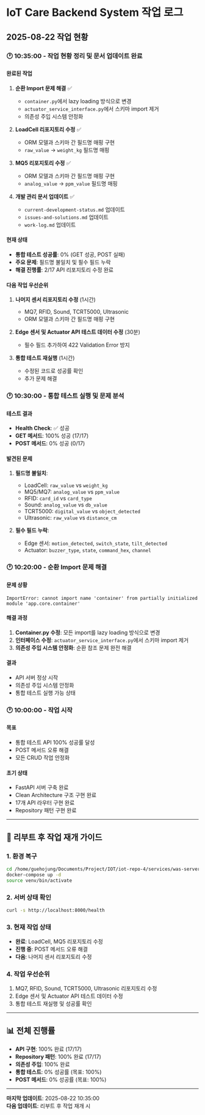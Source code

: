 # IoT Care Backend System 작업 로그

## 2025-08-22 작업 현황

### 🕐 10:35:00 - 작업 현황 정리 및 문서 업데이트 완료

#### 완료된 작업
1. **순환 Import 문제 해결** ✅
   - `container.py`에서 lazy loading 방식으로 변경
   - `actuator_service_interface.py`에서 스키마 import 제거
   - 의존성 주입 시스템 안정화

2. **LoadCell 리포지토리 수정** ✅
   - ORM 모델과 스키마 간 필드명 매핑 구현
   - `raw_value` → `weight_kg` 필드명 매핑

3. **MQ5 리포지토리 수정** ✅
   - ORM 모델과 스키마 간 필드명 매핑 구현
   - `analog_value` → `ppm_value` 필드명 매핑

4. **개발 관리 문서 업데이트** ✅
   - `current-development-status.md` 업데이트
   - `issues-and-solutions.md` 업데이트
   - `work-log.md` 업데이트

#### 현재 상태
- **통합 테스트 성공률**: 0% (GET 성공, POST 실패)
- **주요 문제**: 필드명 불일치 및 필수 필드 누락
- **해결 진행률**: 2/17 API 리포지토리 수정 완료

#### 다음 작업 우선순위
1. **나머지 센서 리포지토리 수정** (1시간)
   - MQ7, RFID, Sound, TCRT5000, Ultrasonic
   - ORM 모델과 스키마 간 필드명 매핑 구현

2. **Edge 센서 및 Actuator API 테스트 데이터 수정** (30분)
   - 필수 필드 추가하여 422 Validation Error 방지

3. **통합 테스트 재실행** (1시간)
   - 수정된 코드로 성공률 확인
   - 추가 문제 해결

### 🕐 10:30:00 - 통합 테스트 실행 및 문제 분석

#### 테스트 결과
- **Health Check**: ✅ 성공
- **GET 메서드**: 100% 성공 (17/17)
- **POST 메서드**: 0% 성공 (0/17)

#### 발견된 문제
1. **필드명 불일치**:
   - LoadCell: `raw_value` vs `weight_kg`
   - MQ5/MQ7: `analog_value` vs `ppm_value`
   - RFID: `card_id` vs `card_type`
   - Sound: `analog_value` vs `db_value`
   - TCRT5000: `digital_value` vs `object_detected`
   - Ultrasonic: `raw_value` vs `distance_cm`

2. **필수 필드 누락**:
   - Edge 센서: `motion_detected`, `switch_state`, `tilt_detected`
   - Actuator: `buzzer_type`, `state`, `command_hex`, `channel`

### 🕐 10:20:00 - 순환 Import 문제 해결

#### 문제 상황
```
ImportError: cannot import name 'container' from partially initialized module 'app.core.container'
```

#### 해결 과정
1. **Container.py 수정**: 모든 import를 lazy loading 방식으로 변경
2. **인터페이스 수정**: `actuator_service_interface.py`에서 스키마 import 제거
3. **의존성 주입 시스템 안정화**: 순환 참조 문제 완전 해결

#### 결과
- API 서버 정상 시작
- 의존성 주입 시스템 안정화
- 통합 테스트 실행 가능 상태

### 🕐 10:00:00 - 작업 시작

#### 목표
- 통합 테스트 API 100% 성공률 달성
- POST 메서드 오류 해결
- 모든 CRUD 작업 안정화

#### 초기 상태
- FastAPI 서버 구축 완료
- Clean Architecture 구조 구현 완료
- 17개 API 라우터 구현 완료
- Repository 패턴 구현 완료

---

## 🚨 리부트 후 작업 재개 가이드

### 1. 환경 복구
```bash
cd /home/guehojung/Documents/Project/IOT/iot-repo-4/services/was-server
docker-compose up -d
source venv/bin/activate
```

### 2. 서버 상태 확인
```bash
curl -s http://localhost:8000/health
```

### 3. 현재 작업 상태
- **완료**: LoadCell, MQ5 리포지토리 수정
- **진행 중**: POST 메서드 오류 해결
- **다음**: 나머지 센서 리포지토리 수정

### 4. 작업 우선순위
1. MQ7, RFID, Sound, TCRT5000, Ultrasonic 리포지토리 수정
2. Edge 센서 및 Actuator API 테스트 데이터 수정
3. 통합 테스트 재실행 및 성공률 확인

---

## 📊 전체 진행률

- **API 구현**: 100% 완료 (17/17)
- **Repository 패턴**: 100% 완료 (17/17)
- **의존성 주입**: 100% 완료
- **통합 테스트**: 0% 성공률 (목표: 100%)
- **POST 메서드**: 0% 성공률 (목표: 100%)

---

**마지막 업데이트**: 2025-08-22 10:35:00  
**다음 업데이트**: 리부트 후 작업 재개 시
